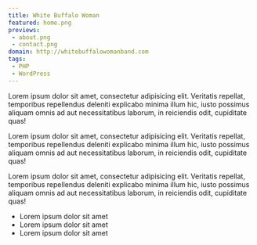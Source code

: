 ```yaml
---
title: White Buffalo Woman
featured: home.png
previews:
 - about.png
 - contact.png
domain: http://whitebuffalowomanband.com
tags: 
 - PHP
 - WordPress
---
```


Lorem ipsum dolor sit amet, consectetur adipisicing elit. Veritatis repellat, temporibus repellendus deleniti explicabo minima illum hic, iusto possimus aliquam omnis ad aut necessitatibus laborum, in reiciendis odit, cupiditate quas!

Lorem ipsum dolor sit amet, consectetur adipisicing elit. Veritatis repellat, temporibus repellendus deleniti explicabo minima illum hic, iusto possimus aliquam omnis ad aut necessitatibus laborum, in reiciendis odit, cupiditate quas!

Lorem ipsum dolor sit amet, consectetur adipisicing elit. Veritatis repellat, temporibus repellendus deleniti explicabo minima illum hic, iusto possimus aliquam omnis ad aut necessitatibus laborum, in reiciendis odit, cupiditate quas!

- Lorem ipsum dolor sit amet
- Lorem ipsum dolor sit amet
- Lorem ipsum dolor sit amet